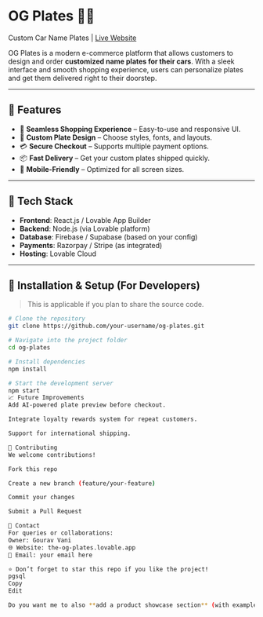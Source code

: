 # OG Plates 🚗✨  
Custom Car Name Plates | [Live Website](https://the-og-plates.lovable.app/)

OG Plates is a modern e-commerce platform that allows customers to design and order **customized name plates for their cars**. With a sleek interface and smooth shopping experience, users can personalize plates and get them delivered right to their doorstep.

---

## 🌟 Features
- 🛒 **Seamless Shopping Experience** – Easy-to-use and responsive UI.  
- 🎨 **Custom Plate Design** – Choose styles, fonts, and layouts.  
- 💳 **Secure Checkout** – Supports multiple payment options.  
- 📦 **Fast Delivery** – Get your custom plates shipped quickly.  
- 📱 **Mobile-Friendly** – Optimized for all screen sizes.  

---



## 🚀 Tech Stack
- **Frontend**: React.js / Lovable App Builder  
- **Backend**: Node.js (via Lovable platform)  
- **Database**: Firebase / Supabase (based on your config)  
- **Payments**: Razorpay / Stripe (as integrated)  
- **Hosting**: Lovable Cloud  

---

## 🔧 Installation & Setup (For Developers)
> This is applicable if you plan to share the source code.

```bash
# Clone the repository
git clone https://github.com/your-username/og-plates.git

# Navigate into the project folder
cd og-plates

# Install dependencies
npm install

# Start the development server
npm start
📈 Future Improvements
Add AI-powered plate preview before checkout.

Integrate loyalty rewards system for repeat customers.

Support for international shipping.

🤝 Contributing
We welcome contributions!

Fork this repo

Create a new branch (feature/your-feature)

Commit your changes

Submit a Pull Request

📩 Contact
For queries or collaborations:
Owner: Gourav Vani
🌐 Website: the-og-plates.lovable.app
📧 Email: your email here

⭐ Don’t forget to star this repo if you like the project!
pgsql
Copy
Edit

Do you want me to also **add a product showcase section** (with examples of plates) insid
